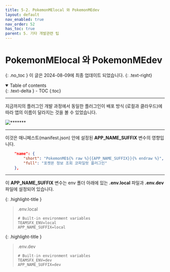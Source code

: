 ```yaml
---
title: 5-2. PokemonMElocal 와 PokemonMEdev
layout: default
nav_enabled: true
nav_order: 52
has_toc: true
parent: 5. 기타 개발관련 팁
---
```


# PokemonMElocal 와 PokemonMEdev
{: .no_toc }
이 글은 2024-08-09에 최종 업데이트 되었습니다.
{: .text-right}

<details open markdown="block">
  <summary>
    Table of contents
  </summary>
  {: .text-delta }
- TOC
{:toc}
</details>

---

지금까지의 플러그인 개발 과정에서 동일한 플러그인이 배포 방식 (로컬과 클라우드)에 따라 앱의 이름이 달라지는 것을 볼 수 있었습니다.

![*******](../assets/50/52-01.png)

---

이것은 매니페스트(manifest.json) 안에 설정된 **APP_NAME_SUFFIX** 변수의 영향입니다.

```json
    "name": {
        "short": "PokemonME${% raw %}{{APP_NAME_SUFFIX}}{% endraw %}",
        "full": "포켓몬 정보 조회 코파일럿 플러그인"
    },
```

---

이 **APP_NAME_SUFFIX** 변수는 env 폴더 아래에 있는 **.env.local** 파일과 **.env.dev** 파일에 설정되어 있습니다.

{: .highlight-title }
> .env.local
> 
> ```env
> # Built-in environment variables
> TEAMSFX_ENV=local
> APP_NAME_SUFFIX=local
> ```

{: .highlight-title }
> .env.dev
> 
> ```env
> # Built-in environment variables
> TEAMSFX_ENV=dev
> APP_NAME_SUFFIX=dev
> ```

